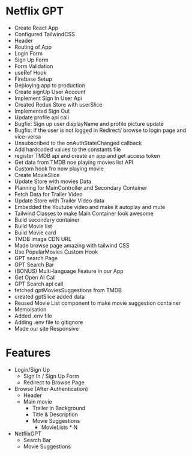 # Netflix GPT

- Create React App
- Configured TailwindCSS
- Header
- Routing of App
- Login Form
- Sign Up Form
- Form Validation
- useRef Hook
- Firebase Setup
- Deploying app to production
- Create signUp User Account
- Implement Sign In User Api
- Created Redux Store with userSlice
- Implemented Sign Out
- Update profile api call
- Bugfix: Sign up user displayName and profile picture update
- Bugfix: if the user is not logged in Redirect/ browse to login page and vice-versa
- Unsubscribed to the onAuthStateChanged callback
- Add hardcoded values to the constants file
- register TMDB api and create an app and get access token
- Get data from TMDB noe playing movies list API
- Custom hook fro now playing movie
- Create MovieSlice
- Update Store with movies Data
- Planning for MainController and Secondary Container
- Fetch Data for Trailer Video
- Update Store with Trailer Video data
- Embedded the Youtube video and make it autoplay and mute
- Tailwind Classes to make Main Container look awesome
- Build secondary container
- Build Movie list
- Build Movie card
- TMDB image CDN URL
- Made browse page amazing with tailwind CSS
- Use PopularMovies Custom Hook
- GPT search Page
- GPT Search Bar
- (BONUS) Multi-language Feature in our App
- Get Open AI Call
- GPT Search api call
- fetched gptMoviesSuggestions from TMDB
- created gptSlice added data
- Reused Movie List component to make movie suggestion container
- Memoisation
- Added .env file
- Adding .env file to gitignore
- Made our site Responsive


# Features
- Login/Sign Up
    - Sign In / Sign Up Form
    - Redirect to Browse Page
- Browse (After Authentication)
    - Header
    - Main movie
        - Trailer in Background
        - Title & Description
        - Movie Suggestions
            - MovieLists * N
- NetflixGPT
    - Search Bar
    - Movie Suggestions

